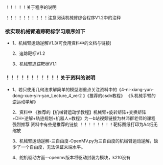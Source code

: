 ！！！！！关于程序的说明

！！！！！！！！！！注意阅读机械臂综合程序V1.2中的注释

### 欲实现机械臂追踪靶标学习顺序如下

*   1、机械臂运动逆解V1.3(可食用资料中的文档与链接)

    2、追踪靶标V1.2

    3、机械臂追踪靶标V1.1

### ！！！！！！！！！！！关于资料的说明
*   1、若只使用几何法求解简单的模型则重点关注资料中的《4-ni-xiang-yun-dong-xue-yin-yan_Lecture_4_ver2 》《推荐的csdn教程》 《5.机械手臂的逆运动学解》

    2、资料中 《推荐的【机械臂运动学教程】机械臂+旋转矩阵+变换矩阵+DH+逆解+轨迹规划+机器人+教程》为一b站视频链接为林沛群老师的课程强烈推荐
    资料中有些是推荐的链接
！！！！！！！！靶标图纸打印为A4纸无缩放

    3、机械臂运动逆解-三自由度-OpenMV.py为三自由度的机械臂运动逆解，缺少了一个自由度，无法保证末端水平。

    4、舵机驱动方面--openmv版本将驱动封装为模块，k210没有

